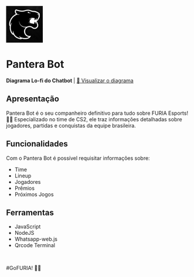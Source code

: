 <img src="./src/furiaFoto.jpg" width="100" height="100" alt="Foto Furia">
<strong><h1>Pantera Bot</h1></strong>


<strong>Diagrama Lo-fi do Chatbot </strong> |
[📑 Visualizar o diagrama](./docs/diagramaPanteraBot.pdf)


## <strong>Apresentação</strong>

Pantera Bot é o seu companheiro definitivo para tudo sobre FURIA Esports! 🐾🔥 Especializado no time de CS2, ele traz informações detalhadas sobre jogadores, partidas e conquistas da equipe brasileira.

## <strong>Funcionalidades</strong>
Com o Pantera Bot é possível requisitar informações sobre:
<ul>
        <li>Time</li>
        <li>Lineup</li>
        <li>Jogadores</li>
        <li>Prêmios</li>
        <li>Próximos Jogos</li>
</ul>

## <strong>Ferramentas</strong>
<ul>
    <li>JavaScript</li>
    <li>NodeJS</li>
    <li>Whatsapp-web.js</li>
    <li>Qrcode Terminal</li>
</ul>
<br>

#GoFURIA! 🖤🐾 

